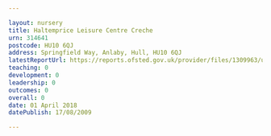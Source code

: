 ```yaml
---

layout: nursery
title: Haltemprice Leisure Centre Creche
urn: 314641
postcode: HU10 6QJ
address: Springfield Way, Anlaby, Hull, HU10 6QJ
latestReportUrl: https://reports.ofsted.gov.uk/provider/files/1309963/urn/314641.pdf
teaching: 0
development: 0
leadership: 0
outcomes: 0
overall: 0
date: 01 April 2018 
datePublish: 17/08/2009

---
```

